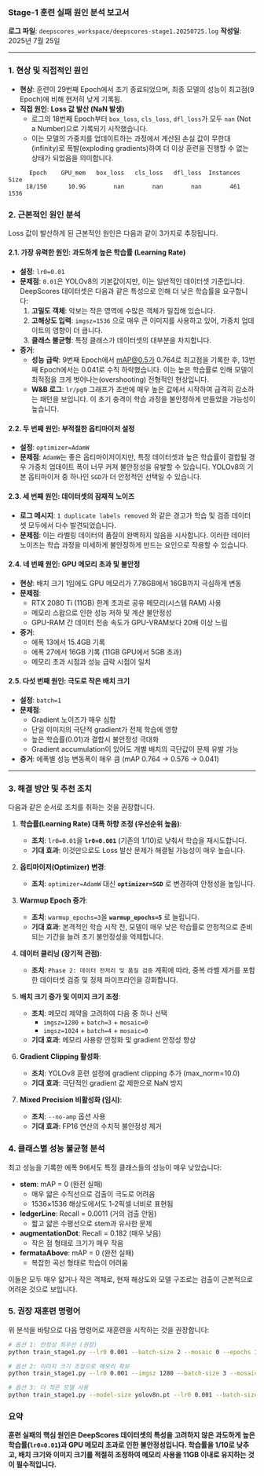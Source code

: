 ### **Stage-1 훈련 실패 원인 분석 보고서**

**로그 파일**: `deepscores_workspace/deepscores-stage1.20250725.log`
**작성일**: 2025년 7월 25일

---

### **1. 현상 및 직접적인 원인**

- **현상**: 훈련이 29번째 Epoch에서 조기 종료되었으며, 최종 모델의 성능이 최고점(9 Epoch)에 비해 현저히 낮게 기록됨.
- **직접 원인**: **Loss 값 발산 (NaN 발생)**
  - 로그의 18번째 Epoch부터 `box_loss`, `cls_loss`, `dfl_loss`가 모두 `nan` (Not a Number)으로 기록되기 시작했습니다.
  - 이는 모델의 가중치를 업데이트하는 과정에서 계산된 손실 값이 무한대(infinity)로 폭발(exploding gradients)하여 더 이상 훈련을 진행할 수 없는 상태가 되었음을 의미합니다.

```log
      Epoch    GPU_mem   box_loss   cls_loss   dfl_loss  Instances       Size
     18/150      10.9G        nan        nan        nan        461       1536
```

### **2. 근본적인 원인 분석**

Loss 값이 발산하게 된 근본적인 원인은 다음과 같이 3가지로 추정됩니다.

#### **2.1. 가장 유력한 원인: 과도하게 높은 학습률 (Learning Rate)**

- **설정**: `lr0=0.01`
- **문제점**: `0.01`은 YOLOv8의 기본값이지만, 이는 일반적인 데이터셋 기준입니다. DeepScores 데이터셋은 다음과 같은 특성으로 인해 더 낮은 학습률을 요구합니다:
    1.  **고밀도 객체**: 악보는 작은 영역에 수많은 객체가 밀집해 있습니다.
    2.  **고해상도 입력**: `imgsz=1536` 으로 매우 큰 이미지를 사용하고 있어, 가중치 업데이트의 영향이 더 큽니다.
    3.  **클래스 불균형**: 특정 클래스가 데이터셋의 대부분을 차지합니다.
- **증거**: 
    - **성능 급락**: 9번째 Epoch에서 mAP@0.5가 0.764로 최고점을 기록한 후, 13번째 Epoch에서는 0.041로 수직 하락했습니다. 이는 높은 학습률로 인해 모델이 최적점을 크게 벗어나는(overshooting) 전형적인 현상입니다.
    - **W&B 로그**: `lr/pg0` 그래프가 초반에 매우 높은 값에서 시작하여 급격히 감소하는 패턴을 보입니다. 이 초기 충격이 학습 과정을 불안정하게 만들었을 가능성이 높습니다.

#### **2.2. 두 번째 원인: 부적절한 옵티마이저 설정**

- **설정**: `optimizer=AdamW`
- **문제점**: `AdamW`는 좋은 옵티마이저이지만, 특정 데이터셋과 높은 학습률이 결합될 경우 가중치 업데이트 폭이 너무 커져 불안정성을 유발할 수 있습니다. YOLOv8의 기본 옵티마이저 중 하나인 `SGD`가 더 안정적인 선택일 수 있습니다.

#### **2.3. 세 번째 원인: 데이터셋의 잠재적 노이즈**

- **로그 메시지**: `1 duplicate labels removed` 와 같은 경고가 학습 및 검증 데이터셋 모두에서 다수 발견되었습니다.
- **문제점**: 이는 라벨링 데이터의 품질이 완벽하지 않음을 시사합니다. 이러한 데이터 노이즈는 학습 과정을 미세하게 불안정하게 만드는 요인으로 작용할 수 있습니다.

#### **2.4. 네 번째 원인: GPU 메모리 초과 및 불안정**

- **현상**: 배치 크기 1임에도 GPU 메모리가 7.78GB에서 16GB까지 극심하게 변동
- **문제점**: 
  - RTX 2080 Ti (11GB) 한계 초과로 공유 메모리(시스템 RAM) 사용
  - 메모리 스왑으로 인한 성능 저하 및 계산 불안정성
  - GPU-RAM 간 데이터 전송 속도가 GPU-VRAM보다 20배 이상 느림
- **증거**: 
  - 에폭 13에서 15.4GB 기록
  - 에폭 27에서 16GB 기록 (11GB GPU에서 5GB 초과)
  - 메모리 초과 시점과 성능 급락 시점이 일치

#### **2.5. 다섯 번째 원인: 극도로 작은 배치 크기**

- **설정**: `batch=1`
- **문제점**: 
  - Gradient 노이즈가 매우 심함
  - 단일 이미지의 극단적 gradient가 전체 학습에 영향
  - 높은 학습률(0.01)과 결합시 불안정성 극대화
  - Gradient accumulation이 있어도 개별 배치의 극단값이 문제 유발 가능
- **증거**: 에폭별 성능 변동폭이 매우 큼 (mAP 0.764 → 0.576 → 0.041)

---

### **3. 해결 방안 및 추천 조치**

다음과 같은 순서로 조치를 취하는 것을 권장합니다.

1.  **학습률(Learning Rate) 대폭 하향 조정 (우선순위 높음)**:
    - **조치**: `lr0=0.01`을 **`lr0=0.001`** (기존의 1/10)로 낮춰서 학습을 재시도합니다.
    - **기대 효과**: 이것만으로도 Loss 발산 문제가 해결될 가능성이 매우 높습니다.

2.  **옵티마이저(Optimizer) 변경**:
    - **조치**: `optimizer=AdamW` 대신 **`optimizer=SGD`** 로 변경하여 안정성을 높입니다.

3.  **Warmup Epoch 증가**:
    - **조치**: `warmup_epochs=3`을 **`warmup_epochs=5`** 로 늘립니다.
    - **기대 효과**: 본격적인 학습 시작 전, 모델이 매우 낮은 학습률로 안정적으로 준비되는 기간을 늘려 초기 불안정성을 억제합니다.

4.  **데이터 클리닝 (장기적 관점)**:
    - **조치**: `Phase 2: 데이터 전처리 및 품질 검증` 계획에 따라, 중복 라벨 제거를 포함한 데이터셋 검증 및 정제 파이프라인을 강화합니다.

5.  **배치 크기 증가 및 이미지 크기 조정**:
    - **조치**: 메모리 제약을 고려하여 다음 중 하나 선택
      - `imgsz=1280` + `batch=3` + `mosaic=0`
      - `imgsz=1024` + `batch=4` + `mosaic=0`
    - **기대 효과**: 메모리 사용량 안정화 및 gradient 안정성 향상

6.  **Gradient Clipping 활성화**:
    - **조치**: YOLOv8 훈련 설정에 gradient clipping 추가 (max_norm=10.0)
    - **기대 효과**: 극단적인 gradient 값 제한으로 NaN 방지

7.  **Mixed Precision 비활성화 (임시)**:
    - **조치**: `--no-amp` 옵션 사용
    - **기대 효과**: FP16 연산의 수치적 불안정성 제거

### **4. 클래스별 성능 불균형 분석**

최고 성능을 기록한 에폭 9에서도 특정 클래스들의 성능이 매우 낮았습니다:

- **stem**: mAP = 0 (완전 실패)
  - 매우 얇은 수직선으로 검출이 극도로 어려움
  - 1536×1536 해상도에서도 1-2픽셀 너비로 표현됨
- **ledgerLine**: Recall = 0.0011 (거의 검출 안됨)
  - 짧고 얇은 수평선으로 stem과 유사한 문제
- **augmentationDot**: Recall = 0.182 (매우 낮음)
  - 작은 점 형태로 크기가 매우 작음
- **fermataAbove**: mAP = 0 (완전 실패)
  - 복잡한 곡선 형태로 학습이 어려움

이들은 모두 매우 얇거나 작은 객체로, 현재 해상도와 모델 구조로는 검출이 근본적으로 어려운 것으로 보입니다.

### **5. 권장 재훈련 명령어**

위 분석을 바탕으로 다음 명령어로 재훈련을 시작하는 것을 권장합니다:

```bash
# 옵션 1: 안정성 최우선 (권장)
python train_stage1.py --lr0 0.001 --batch-size 2 --mosaic 0 --epochs 100

# 옵션 2: 이미지 크기 조정으로 메모리 확보
python train_stage1.py --lr0 0.001 --imgsz 1280 --batch-size 3 --mosaic 0 --epochs 100

# 옵션 3: 더 작은 모델 사용
python train_stage1.py --model-size yolov8n.pt --lr0 0.001 --batch-size 4 --mosaic 0 --epochs 100
```

### **요약**

**훈련 실패의 핵심 원인은 DeepScores 데이터셋의 특성을 고려하지 않은 과도하게 높은 학습률(`lr0=0.01`)과 GPU 메모리 초과로 인한 불안정성입니다. 학습률을 1/10로 낮추고, 배치 크기와 이미지 크기를 적절히 조정하여 메모리 사용을 11GB 이내로 유지하는 것이 필수적입니다.**
